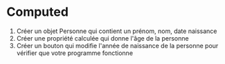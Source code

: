 # Computed

1. Créer un objet Personne qui contient un prénom, nom, date naissance
2. Créer une propriété calculée qui donne l'âge de la personne
3. Créer un bouton qui modifie l'année de naissance de la personne pour vérifier que votre programme fonctionne
